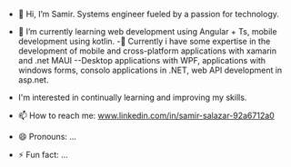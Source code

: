 - 👋 Hi, I’m Samir. Systems engineer fueled by a passion for technology.
- 🌱 I’m currently learning web development using Angular + Ts, mobile development using kotlin.
-👀 Currently i have some expertise in the development of mobile and cross-platform applications with xamarin and .net MAUI
  --Desktop applications with WPF, applications with windows forms, consolo applications in .NET, web API development in asp.net.

- I'm interested in continually learning and improving my skills. 
- 📫 How to reach me: www.linkedin.com/in/samir-salazar-92a6712a0
- 😄 Pronouns: ...
- ⚡ Fun fact: ...

<!---
ArribaMichoacan/ArribaMichoacan is a ✨ special ✨ repository because its `README.md` (this file) appears on your GitHub profile.
You can click the Preview link to take a look at your changes.
--->
